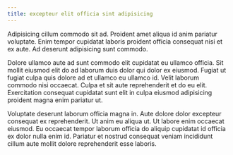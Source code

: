```yaml
---
title: excepteur elit officia sint adipisicing
---
```


Adipisicing cillum commodo sit ad. Proident amet aliqua id anim pariatur voluptate. Enim tempor cupidatat laboris proident officia consequat nisi et ex aute. Ad deserunt adipisicing sunt commodo.

Dolore ullamco aute ad sunt commodo elit cupidatat eu ullamco officia. Sit mollit eiusmod elit do ad laborum duis dolor qui dolor ex eiusmod. Fugiat ut fugiat culpa quis dolore ad et ullamco eu ullamco id. Velit laborum commodo nisi occaecat. Culpa et sit aute reprehenderit et do eu elit. Exercitation consequat cupidatat sunt elit in culpa eiusmod adipisicing proident magna enim pariatur ut.

Voluptate deserunt laborum officia magna in. Aute dolore dolor excepteur consequat ex reprehenderit. Ut anim eu aliqua ut. Ut labore enim occaecat eiusmod. Eu occaecat tempor laborum officia do aliquip cupidatat id officia ex dolor nulla enim id. Pariatur et nostrud consequat veniam incididunt cillum aute mollit dolore reprehenderit esse laboris.